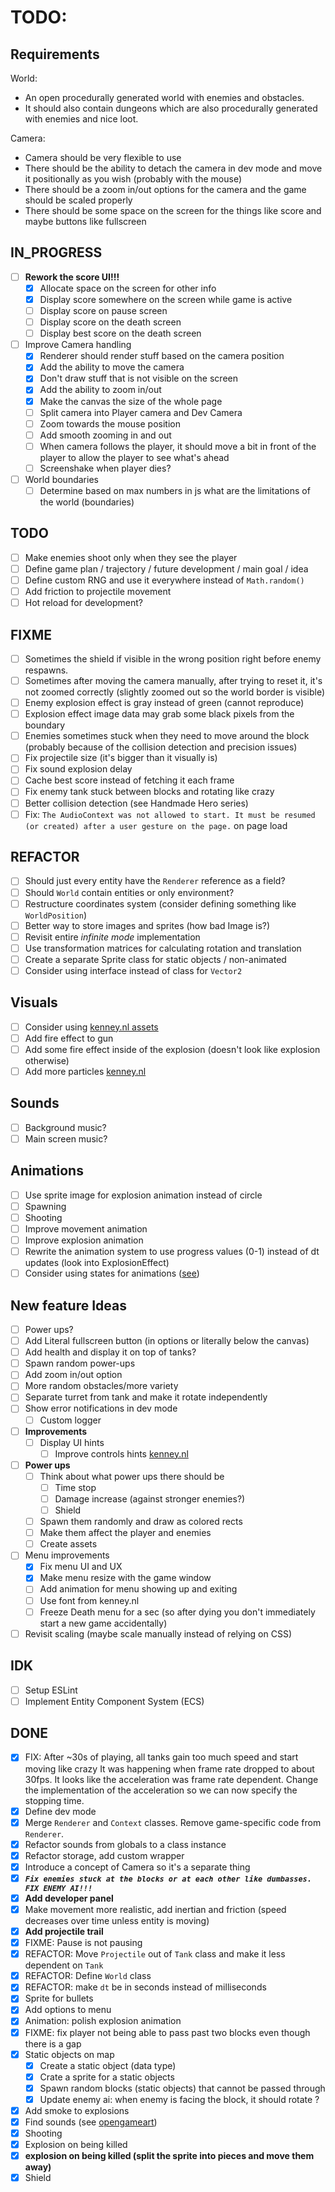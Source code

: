 # TODO:

## Requirements

World:
- An open procedurally generated world with enemies and obstacles.
- It should also contain dungeons which are also procedurally generated with enemies and nice loot.

Camera:
- Camera should be very flexible to use
- There should be the ability to detach the camera in dev mode and move it positionally as you wish (probably with the mouse)
- There should be a zoom in/out options for the camera and the game should be scaled properly
- There should be some space on the screen for the things like score and maybe buttons like fullscreen


## IN_PROGRESS
- [ ] **Rework the score UI!!!**
    - [x] Allocate space on the screen for other info
    - [x] Display score somewhere on the screen while game is active
    - [ ] Display score on pause screen
    - [ ] Display score on the death screen
    - [ ] Display best score on the death screen
- [ ] Improve Camera handling
    - [x] Renderer should render stuff based on the camera position
    - [x] Add the ability to move the camera
    - [x] Don't draw stuff that is not visible on the screen
    - [x] Add the ability to zoom in/out
    - [x] Make the canvas the size of the whole page
    - [ ] Split camera into Player camera and Dev Camera
    - [ ] Zoom towards the mouse position
    - [ ] Add smooth zooming in and out
    - [ ] When camera follows the player, it should move a bit in front of the player to allow the player to see what's ahead
    - [ ] Screenshake when player dies?
- [ ] World boundaries
    - [ ] Determine based on max numbers in js what are the limitations of the world (boundaries)

## TODO
- [ ] Make enemies shoot only when they see the player
- [ ] Define game plan / trajectory / future development / main goal / idea
- [ ] Define custom RNG and use it everywhere instead of `Math.random()`
- [ ] Add friction to projectile movement
- [ ] Hot reload for development?

## FIXME
- [ ] Sometimes the shield if visible in the wrong position right before enemy respawns.
- [ ] Sometimes after moving the camera manually, after trying to reset it, it's not zoomed correctly (slightly zoomed out so the world border is visible)
- [ ] Enemy explosion effect is gray instead of green (cannot reproduce)
- [ ] Explosion effect image data may grab some black pixels from the boundary
- [ ] Enemies sometimes stuck when they need to move around the block (probably because of the collision detection and precision issues)
- [ ] Fix projectile size (it's bigger than it visually is)
- [ ] Fix sound explosion delay
- [ ] Cache best score instead of fetching it each frame
- [ ] Fix enemy tank stuck between blocks and rotating like crazy
- [ ] Better collision detection (see Handmade Hero series)
- [ ] Fix: `The AudioContext was not allowed to start. It must be resumed (or created) after a user gesture on the page.` on page load

## REFACTOR
- [ ] Should just every entity have the `Renderer` reference as a field?
- [ ] Should `World` contain entities or only environment?
- [ ] Restructure coordinates system (consider defining something like `WorldPosition`)
- [ ] Better way to store images and sprites (how bad Image is?)
- [ ] Revisit entire *infinite mode* implementation
- [ ] Use transformation matrices for calculating rotation and translation
- [ ] Create a separate Sprite class for static objects / non-animated
- [ ] Consider using interface instead of class for `Vector2`

## Visuals
- [ ] Consider using [kenney.nl assets](https://kenney.nl/assets/top-down-tanks-redux)
- [ ] Add fire effect to gun
- [ ] Add some fire effect inside of the explosion (doesn't look like explosion otherwise)
- [ ] Add more particles [kenney.nl](https://kenney.nl/assets/particle-pack)

## Sounds
- [ ] Background music?
- [ ] Main screen music?

## Animations
- [ ] Use sprite image for explosion animation instead of circle
- [ ] Spawning
- [ ] Shooting
- [ ] Improve movement animation
- [ ] Improve explosion animation
- [ ] Rewrite the animation system to use progress values (0-1) instead of dt updates (look into ExplosionEffect)
- [ ] Consider using states for animations ([see](https://www.youtube.com/watch?v=e3LGFrHqqiI))

## New feature Ideas
- [ ] Power ups?
- [ ] Add Literal fullscreen button (in options or literally below the canvas)
- [ ] Add health and display it on top of tanks?
- [ ] Spawn random power-ups
- [ ] Add zoom in/out option
- [ ] More random obstacles/more variety
- [ ] Separate turret from tank and make it rotate independently
- [ ] Show error notifications in dev mode
    - [ ] Custom logger
- [ ] **Improvements**
    - [ ] Display UI hints
        - [ ] Improve controls hints [kenney.nl](https://kenney.nl/assets/input-prompts)
- [ ] **Power ups**
    - [ ] Think about what power ups there should be
        - [ ] Time stop
        - [ ] Damage increase (against stronger enemies?)
        - [ ] Shield
    - [ ] Spawn them randomly and draw as colored rects
    - [ ] Make them affect the player and enemies
    - [ ] Create assets
- [ ] Menu improvements
    - [x] Fix menu UI and UX
    - [x] Make menu resize with the game window
    - [ ] Add animation for menu showing up and exiting
    - [ ] Use font from kenney.nl
    - [ ] Freeze Death menu for a sec (so after dying you don't immediately start a new game accidentally)
- [ ] Revisit scaling (maybe scale manually instead of relying on CSS)

## IDK
- [ ] Setup ESLint
- [ ] Implement Entity Component System (ECS)

## DONE
- [x] FIX: After ~30s of playing, all tanks gain too much speed and start moving like crazy
      It was happening when frame rate dropped to about 30fps. It looks like the acceleration was frame rate dependent. Change the implementation of the acceleration so we can now specify the stopping time.
- [x] Define dev mode
- [x] Merge `Renderer` and `Context` classes. Remove game-specific code from `Renderer`.
- [x] Refactor sounds from globals to a class instance
- [x] Refactor storage, add custom wrapper
- [x] Introduce a concept of Camera so it's a separate thing
- [x] ***`Fix enemies stuck at the blocks or at each other like dumbasses. FIX ENEMY AI!!!`***
- [x] **Add developer panel**
- [x] Make movement more realistic, add inertian and friction (speed decreases over time unless entity is moving)
- [x] **Add projectile trail**
- [x] FIXME: Pause is not pausing
- [x] REFACTOR: Move `Projectile` out of `Tank` class and make it less dependent on `Tank`
- [x] REFACTOR: Define `World` class
- [x] REFACTOR: make `dt` be in seconds instead of milliseconds
- [x] Sprite for bullets
- [x] Add options to menu
- [x] Animation: polish explosion animation
- [x] FIXME: fix player not being able to pass past two blocks even though there is a gap
- [x] Static objects on map
    - [x] Create a static object (data type)
    - [x] Crate a sprite for a static objects
    - [x] Spawn random blocks (static objects) that cannot be passed through
    - [x] Update enemy ai: when enemy is facing the block, it should rotate ?
- [x] Add smoke to explosions
- [x] Find sounds (see [opengameart](https://opengameart.org/art-search-advanced?keys=&field_art_type_tid%5B%5D=12&sort_by=count&sort_order=DESC))
- [x] Shooting
- [x] Explosion on being killed
- [x] **explosion on being killed (split the sprite into pieces and move them away)**
- [x] Shield
